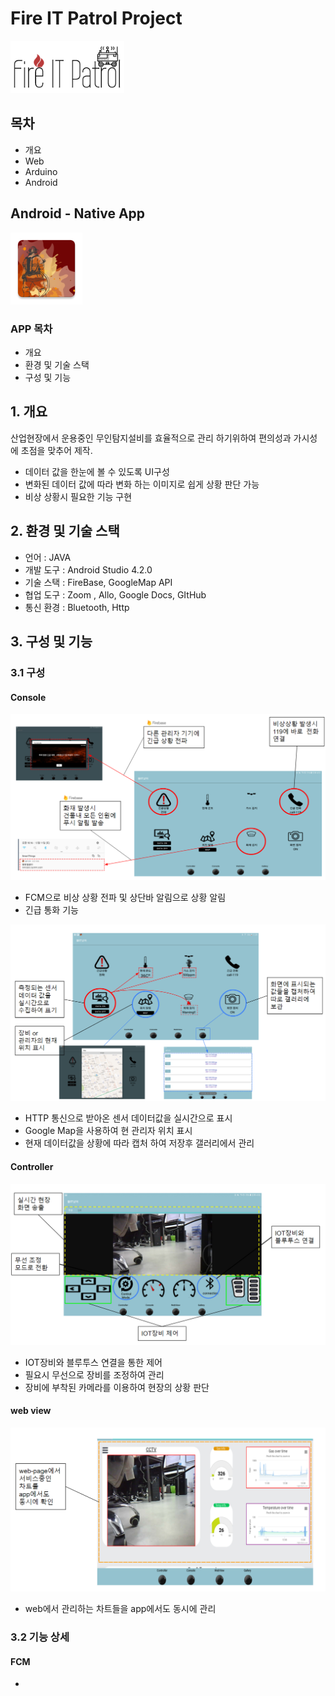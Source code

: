 # Fire IT Patrol Project
<img src="img\Logo.png" style="zoom: 80%;" />

## 목차

- 개요
- Web
- Arduino
- Android


## Android  -  Native App

<img src="img\app_logo.png" style="zoom: 80%;" />

### APP 목차

- 개요
- 환경 및 기술 스택
- 구성 및 기능




## 1. 개요

산업현장에서 운용중인 무인탐지설비를 효율적으로 관리 하기위하여 편의성과 가시성에 초점을 맞추어 제작.

- 데이터 값을 한눈에 볼 수 있도록 UI구성
- 변화된 데이터 값에 따라 변화 하는 이미지로 쉽게 상황 판단 가능
- 비상 상황시 필요한 기능 구현





## 2. 환경 및 기술 스택

- 언어 : JAVA
- 개발 도구 : Android Studio 4.2.0
- 기술 스택 : FireBase, GoogleMap API
- 협업 도구 : Zoom , Allo, Google Docs, GItHub
- 통신 환경 : Bluetooth, Http






## 3. 구성 및 기능


### 3.1 구성

#### Console

![``](img/console1.PNG)

- FCM으로 비상 상황 전파 및 상단바 알림으로 상황 알림
- 긴급 통화 기능

![``](img/console2.PNG)

- HTTP 통신으로 받아온 센서 데이터값을 실시간으로 표시
- Google Map을 사용하여 현 관리자 위치 표시
- 현재 데이터값을 상황에 따라 캡처 하여  저장후 갤러리에서 관리 



#### Controller

![``](img/controller.PNG)

- IOT장비와 블루투스 연결을 통한 제어
- 필요시 무선으로 장비를 조정하여 관리 
- 장비에 부착된 카메라를 이용하여 현장의 상황 판단





#### web view

![``](img/webview.PNG)



- web에서 관리하는 차트들을 app에서도 동시에 관리 





### 3.2 기능 상세

#### FCM
  - 



